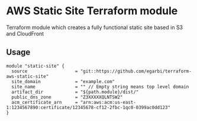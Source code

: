 AWS Static Site Terraform module
========================

Terraform module which creates a fully functional static site based in S3 and CloudFront

Usage
-----

```hcl
module "static-site" {
  source                  = "git::https://github.com/egarbi/terraform-aws-static-site"
  site_domain             = "example.com"
  site_name               = "" // Empty string means top level domain
  artifact_dir            = "${path.module}/dist/"
  public_dns_zone         = "Z3XXXXXQLNTSW2" 
  acm_certificate_arn     = "arn:aws:acm:us-east-1:1234567890:certificate/12345678-cf12-2fbc-1qc0-0399ac0dd123" 
}
```
